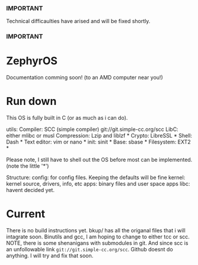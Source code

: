 ### IMPORTANT
Technical difficaulties have arised and will be fixed shortly.
### IMPORTANT


# ZephyrOS

Documentation comming soon! (to an AMD computer near you!)

# Run down

This OS is fully built in C (or as much as i can do).

utils:
Compiler: SCC (simple compiler) git://git.simple-cc.org/scc 
LibC: either mlibc or musl 
Compression: Lzip and liblzf \*
Crypto: LibreSSL \*
Shell: Dash \* 
Text editor: vim or nano \*
init: sinit \*
Base: sbase \*
Filesystem: EXT2 \*

Please note, I still have to shell out the OS before most can be implemented. (note the little '\*') 


Structure:
config: for config files. Keeping the defaults will be fine
kernel: kernel source, drivers, info, etc
apps: binary files and user space apps
libc: havent decided yet.


# Current


There is no build instructions yet. bkup/ has all the origanal files that i will intagrate soon.
Binutils and gcc, I am hoping to change to either tcc or scc.
NOTE, there is some shenanigans with submodules in git. And since scc is an unfollowable link `git://git.simple-cc.org/scc`. Github doesnt do anything. I will try and fix that soon. 
